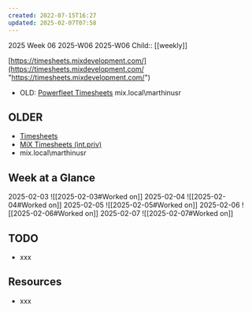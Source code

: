 ```yaml
---
created: 2022-07-15T16:27
updated: 2025-02-07T07:58
---
```

2025 Week 06
2025-W06 2025-W06
Child:: [[weekly]]

[https://timesheets.mixdevelopment.com/](https://timesheets.mixdevelopment.com/ "https://timesheets.mixdevelopment.com/")
- OLD: [Powerfleet Timesheets](http://timesheets.int.priv/MixTimesheetsUI/app/index.html#Login)
mix.local\marthinusr

## OLDER

- [Timesheets](http://timesheets.mixtelematics.com/MixTimesheetsUI/app/index.html#/TimeSheet)
- [MiX Timesheets (int.priv)](http://timesheets.int.priv/MixTimesheetsUI/app/index.html#/Login)
- mix.local\marthinusr

## Week at a Glance

2025-02-03
![[2025-02-03#Worked on]]
2025-02-04
![[2025-02-04#Worked on]]
2025-02-05
![[2025-02-05#Worked on]]
2025-02-06
![[2025-02-06#Worked on]]
2025-02-07
![[2025-02-07#Worked on]]

## TODO

- xxx

## Resources

- xxx


